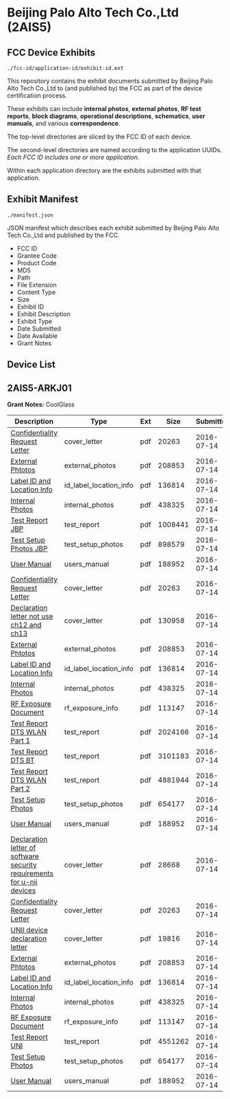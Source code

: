 # Beijing Palo Alto Tech Co.,Ltd (2AIS5)
## FCC Device Exhibits

```
./fcc-id/application-id/exhibit-id.ext
```

This repository contains the exhibit documents submitted by Beijing Palo Alto Tech Co.,Ltd to (and published by) the FCC as part of the device certification process.

These exhibits can include **internal photos**, **external photos**, **RF test reports**, **block diagrams**, **operational descriptions**, **schematics**, **user manuals**, and various **correspondence**.

The top-level directories are sliced by the FCC ID of each device.

The second-level directories are named according to the application UUIDs. *Each FCC ID includes one or more application.*

Within each application directory are the exhibits submitted with that application. 

## Exhibit Manifest

```
./manifest.json
```

JSON manifest which describes each exhibit submitted by Beijing Palo Alto Tech Co.,Ltd and published by the FCC.

- FCC ID
- Grantee Code
- Product Code
- MD5
- Path
- File Extension
- Content Type
- Size
- Exhibit ID
- Exhibit Description
- Exhibit Type
- Date Submitted
- Date Available
- Grant Notes

## Device List
## 2AIS5-ARKJ01
**Grant Notes:** CoolGlass

| Description | Type | Ext | Size | Submitted | Available |
| ----------- | ---- | --- | ---- | --------- | --------- |
| [Confidentiality Request Letter](2AIS5-ARKJ01/4e41546ee9f61aabdcc25503dbfab720/3064122.pdf) | cover_letter | pdf | 20263 | 2016-07-14 | 2016-07-14 |
| [External Phtotos](2AIS5-ARKJ01/4e41546ee9f61aabdcc25503dbfab720/3064116.pdf) | external_photos | pdf | 208853 | 2016-07-14 | 2016-07-14 |
| [Label ID and Location Info](2AIS5-ARKJ01/4e41546ee9f61aabdcc25503dbfab720/3064115.pdf) | id_label_location_info | pdf | 136814 | 2016-07-14 | 2016-07-14 |
| [Internal Photos](2AIS5-ARKJ01/4e41546ee9f61aabdcc25503dbfab720/3064120.pdf) | internal_photos | pdf | 438325 | 2016-07-14 | 2016-07-14 |
| [Test Report JBP](2AIS5-ARKJ01/4e41546ee9f61aabdcc25503dbfab720/3064151.pdf) | test_report | pdf | 1008441 | 2016-07-14 | 2016-07-14 |
| [Test Setup Photos JBP](2AIS5-ARKJ01/4e41546ee9f61aabdcc25503dbfab720/3064150.pdf) | test_setup_photos | pdf | 898579 | 2016-07-14 | 2016-07-14 |
| [User Manual](2AIS5-ARKJ01/4e41546ee9f61aabdcc25503dbfab720/3064124.pdf) | users_manual | pdf | 188952 | 2016-07-14 | 2016-07-14 |
| [Confidentiality Request Letter](2AIS5-ARKJ01/57105d13a6fccbfbb3aefbb2cc3084f9/3064122.pdf) | cover_letter | pdf | 20263 | 2016-07-14 | 2016-07-14 |
| [Declaration letter not use ch12 and ch13](2AIS5-ARKJ01/57105d13a6fccbfbb3aefbb2cc3084f9/3064139.pdf) | cover_letter | pdf | 130958 | 2016-07-14 | 2016-07-14 |
| [External Phtotos](2AIS5-ARKJ01/57105d13a6fccbfbb3aefbb2cc3084f9/3064116.pdf) | external_photos | pdf | 208853 | 2016-07-14 | 2016-07-14 |
| [Label ID and Location Info](2AIS5-ARKJ01/57105d13a6fccbfbb3aefbb2cc3084f9/3064115.pdf) | id_label_location_info | pdf | 136814 | 2016-07-14 | 2016-07-14 |
| [Internal Photos](2AIS5-ARKJ01/57105d13a6fccbfbb3aefbb2cc3084f9/3064120.pdf) | internal_photos | pdf | 438325 | 2016-07-14 | 2016-07-14 |
| [RF Exposure Document](2AIS5-ARKJ01/57105d13a6fccbfbb3aefbb2cc3084f9/3064121.pdf) | rf_exposure_info | pdf | 113147 | 2016-07-14 | 2016-07-14 |
| [Test Report DTS WLAN Part 1](2AIS5-ARKJ01/57105d13a6fccbfbb3aefbb2cc3084f9/3064133.pdf) | test_report | pdf | 2024166 | 2016-07-14 | 2016-07-14 |
| [Test Report DTS BT](2AIS5-ARKJ01/57105d13a6fccbfbb3aefbb2cc3084f9/3064136.pdf) | test_report | pdf | 3101183 | 2016-07-14 | 2016-07-14 |
| [Test Report DTS WLAN Part 2](2AIS5-ARKJ01/57105d13a6fccbfbb3aefbb2cc3084f9/3064141.pdf) | test_report | pdf | 4881944 | 2016-07-14 | 2016-07-14 |
| [Test Setup Photos](2AIS5-ARKJ01/57105d13a6fccbfbb3aefbb2cc3084f9/3064127.pdf) | test_setup_photos | pdf | 654177 | 2016-07-14 | 2016-07-14 |
| [User Manual](2AIS5-ARKJ01/57105d13a6fccbfbb3aefbb2cc3084f9/3064124.pdf) | users_manual | pdf | 188952 | 2016-07-14 | 2016-07-14 |
| [Declaration letter of software security requirements for u-nii devices](2AIS5-ARKJ01/f60df13cb73faa636d936b6558758271/3064119.pdf) | cover_letter | pdf | 28668 | 2016-07-14 | 2016-07-14 |
| [Confidentiality Request Letter](2AIS5-ARKJ01/f60df13cb73faa636d936b6558758271/3064122.pdf) | cover_letter | pdf | 20263 | 2016-07-14 | 2016-07-14 |
| [UNII device declaration letter](2AIS5-ARKJ01/f60df13cb73faa636d936b6558758271/3064126.pdf) | cover_letter | pdf | 19816 | 2016-07-14 | 2016-07-14 |
| [External Phtotos](2AIS5-ARKJ01/f60df13cb73faa636d936b6558758271/3064116.pdf) | external_photos | pdf | 208853 | 2016-07-14 | 2016-07-14 |
| [Label ID and Location Info](2AIS5-ARKJ01/f60df13cb73faa636d936b6558758271/3064115.pdf) | id_label_location_info | pdf | 136814 | 2016-07-14 | 2016-07-14 |
| [Internal Photos](2AIS5-ARKJ01/f60df13cb73faa636d936b6558758271/3064120.pdf) | internal_photos | pdf | 438325 | 2016-07-14 | 2016-07-14 |
| [RF Exposure Document](2AIS5-ARKJ01/f60df13cb73faa636d936b6558758271/3064121.pdf) | rf_exposure_info | pdf | 113147 | 2016-07-14 | 2016-07-14 |
| [Test Report UNI](2AIS5-ARKJ01/f60df13cb73faa636d936b6558758271/3064123.pdf) | test_report | pdf | 4551262 | 2016-07-14 | 2016-07-14 |
| [Test Setup Photos](2AIS5-ARKJ01/f60df13cb73faa636d936b6558758271/3064127.pdf) | test_setup_photos | pdf | 654177 | 2016-07-14 | 2016-07-14 |
| [User Manual](2AIS5-ARKJ01/f60df13cb73faa636d936b6558758271/3064124.pdf) | users_manual | pdf | 188952 | 2016-07-14 | 2016-07-14 |
